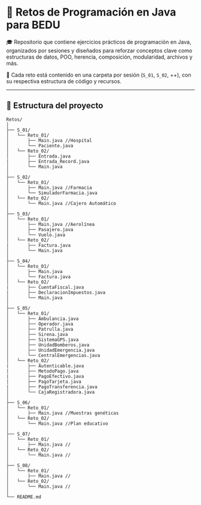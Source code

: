 # 🚀 Retos de Programación en Java para BEDU

🎓 Repositorio que contiene ejercicios prácticos de programación en Java, organizados por sesiones y diseñados para reforzar conceptos clave como estructuras de datos, POO, herencia, composición, modularidad, archivos y más.

📁 Cada reto está contenido en una carpeta por sesión (`S_01`, `S_02`, ++), con su respectiva estructura de código y recursos.

---

## 📂 Estructura del proyecto

```plaintext
Retos/
│
├── S_01/
│   └── Reto_01/
│       ├── Main.java //Hospital
│       └── Paciente.java
│   └── Reto_02/
│       ├── Entrada.java
|       ├── Entrada_Record.java
│       └── Main.java 
│
├── S_02/
│   └── Reto_01/
│       ├── Main.java //Farmacia
│       └── SimuladorFarmacia.java
│   └── Reto_02/
│       └── Main.java //Cajero Automático
│
├── S_03/
│   └── Reto_01/
│       ├── Main.java //Aerolínea
│       ├── Pasajero.java
│       └── Vuelo.java
│   └── Reto_02/
|       ├── Factura.java
│       └── Main.java
│
├── S_04/
│   └── Reto_01/
│       ├── Main.java
│       └── Factura.java
│   └── Reto_02/
|       ├── CuentaFiscal.java
|       ├── DeclaracionImpuestos.java
│       └── Main.java
│
├── S_05/
│   └── Reto_01/
│       ├── Ambulancia.java
│       ├── Operador.java
│       ├── Patrulla.java
│       ├── Sirena.java
│       ├── SistemaGPS.java
│       ├── UnidadBomberos.java
│       ├── UnidadEmergencia.java
│       └── CentralEmergencias.java
│   └── Reto_02/
|       ├── Autenticable.java
|       ├── MetodoPago.java
|       ├── PagoEfectivo.java
|       ├── PagoTarjeta.java
|       ├── PagoTransferencia.java
│       └── CajaRegistradora.java
│
├── S_06/
│   └── Reto_01/
│       ├── Main.java //Muestras genéticas
│   └── Reto_02/
│       └── Main.java //Plan educativo
│
├── S_07/
│   └── Reto_01/
│       ├── Main.java //
│   └── Reto_02/
│       └── Main.java //
│
├── S_08/
│   └── Reto_01/
│       ├── Main.java //
│   └── Reto_02/
│       └── Main.java //
│
└── README.md
